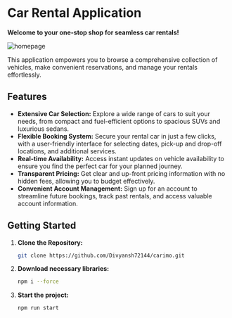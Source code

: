 # Car Rental Application

**Welcome to your one-stop shop for seamless car rentals!**

![homepage](https://github.com/Divyansh72144/carimo/assets/91049526/d1fb4c91-081a-4237-9508-1e5bb1ded88c)


This application empowers you to browse a comprehensive collection of vehicles, make convenient reservations, and manage your rentals effortlessly.

## Features

* **Extensive Car Selection:** Explore a wide range of cars to suit your needs, from compact and fuel-efficient options to spacious SUVs and luxurious sedans.
* **Flexible Booking System:** Secure your rental car in just a few clicks, with a user-friendly interface for selecting dates, pick-up and drop-off locations, and additional services.
* **Real-time Availability:** Access instant updates on vehicle availability to ensure you find the perfect car for your planned journey.
* **Transparent Pricing:** Get clear and up-front pricing information with no hidden fees, allowing you to budget effectively.
* **Convenient Account Management:** Sign up for an account to streamline future bookings, track past rentals, and access valuable account information.

## Getting Started

1. **Clone the Repository:**
   ```bash
   git clone https://github.com/Divyansh72144/carimo.git

2. **Download necessary libraries:**
   ```bash
   npm i --force

3. **Start the project:**
   ```bash
   npm run start
